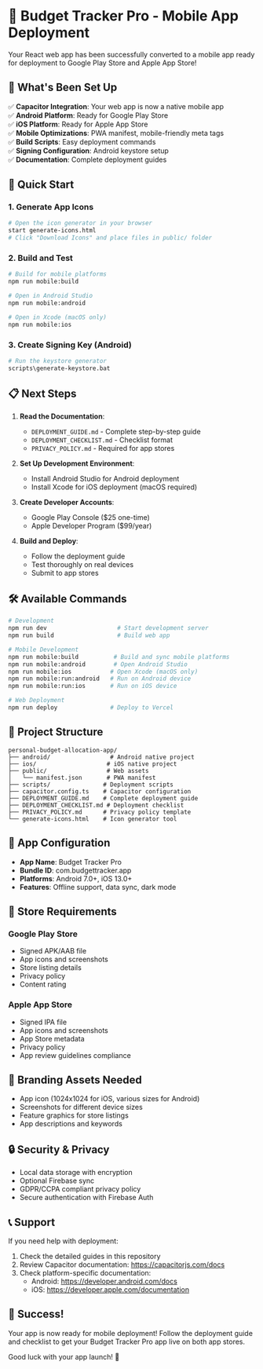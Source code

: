 # 🚀 Budget Tracker Pro - Mobile App Deployment

Your React web app has been successfully converted to a mobile app ready for deployment to Google Play Store and Apple App Store!

## 📱 What's Been Set Up

✅ **Capacitor Integration**: Your web app is now a native mobile app  
✅ **Android Platform**: Ready for Google Play Store  
✅ **iOS Platform**: Ready for Apple App Store  
✅ **Mobile Optimizations**: PWA manifest, mobile-friendly meta tags  
✅ **Build Scripts**: Easy deployment commands  
✅ **Signing Configuration**: Android keystore setup  
✅ **Documentation**: Complete deployment guides  

## 🎯 Quick Start

### 1. Generate App Icons
```bash
# Open the icon generator in your browser
start generate-icons.html
# Click "Download Icons" and place files in public/ folder
```

### 2. Build and Test
```bash
# Build for mobile platforms
npm run mobile:build

# Open in Android Studio
npm run mobile:android

# Open in Xcode (macOS only)
npm run mobile:ios
```

### 3. Create Signing Key (Android)
```bash
# Run the keystore generator
scripts\generate-keystore.bat
```

## 📋 Next Steps

1. **Read the Documentation**:
   - `DEPLOYMENT_GUIDE.md` - Complete step-by-step guide
   - `DEPLOYMENT_CHECKLIST.md` - Checklist format
   - `PRIVACY_POLICY.md` - Required for app stores

2. **Set Up Development Environment**:
   - Install Android Studio for Android deployment
   - Install Xcode for iOS deployment (macOS required)

3. **Create Developer Accounts**:
   - Google Play Console ($25 one-time)
   - Apple Developer Program ($99/year)

4. **Build and Deploy**:
   - Follow the deployment guide
   - Test thoroughly on real devices
   - Submit to app stores

## 🛠️ Available Commands

```bash
# Development
npm run dev                    # Start development server
npm run build                  # Build web app

# Mobile Development
npm run mobile:build          # Build and sync mobile platforms
npm run mobile:android        # Open Android Studio
npm run mobile:ios           # Open Xcode (macOS only)
npm run mobile:run:android   # Run on Android device
npm run mobile:run:ios       # Run on iOS device

# Web Deployment
npm run deploy               # Deploy to Vercel
```

## 📁 Project Structure

```
personal-budget-allocation-app/
├── android/                 # Android native project
├── ios/                    # iOS native project
├── public/                 # Web assets
│   └── manifest.json       # PWA manifest
├── scripts/               # Deployment scripts
├── capacitor.config.ts    # Capacitor configuration
├── DEPLOYMENT_GUIDE.md    # Complete deployment guide
├── DEPLOYMENT_CHECKLIST.md # Deployment checklist
├── PRIVACY_POLICY.md      # Privacy policy template
└── generate-icons.html    # Icon generator tool
```

## 🔧 App Configuration

- **App Name**: Budget Tracker Pro
- **Bundle ID**: com.budgettracker.app
- **Platforms**: Android 7.0+, iOS 13.0+
- **Features**: Offline support, data sync, dark mode

## 📱 Store Requirements

### Google Play Store
- Signed APK/AAB file
- App icons and screenshots
- Store listing details
- Privacy policy
- Content rating

### Apple App Store
- Signed IPA file
- App icons and screenshots
- App Store metadata
- Privacy policy
- App review guidelines compliance

## 🎨 Branding Assets Needed

- App icon (1024x1024 for iOS, various sizes for Android)
- Screenshots for different device sizes
- Feature graphics for store listings
- App descriptions and keywords

## 🔒 Security & Privacy

- Local data storage with encryption
- Optional Firebase sync
- GDPR/CCPA compliant privacy policy
- Secure authentication with Firebase Auth

## 📞 Support

If you need help with deployment:

1. Check the detailed guides in this repository
2. Review Capacitor documentation: https://capacitorjs.com/docs
3. Check platform-specific documentation:
   - Android: https://developer.android.com/docs
   - iOS: https://developer.apple.com/documentation

## 🎉 Success!

Your app is now ready for mobile deployment! Follow the deployment guide and checklist to get your Budget Tracker Pro app live on both app stores.

Good luck with your app launch! 🚀
